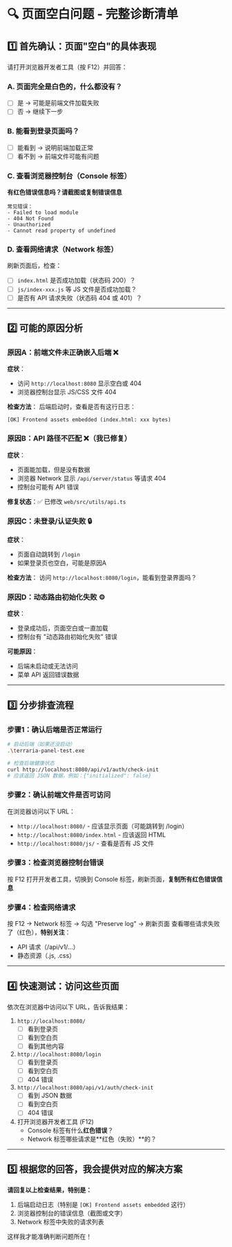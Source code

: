 # 🔍 页面空白问题 - 完整诊断清单

## 1️⃣ 首先确认：页面"空白"的具体表现

请打开浏览器开发者工具（按 F12）并回答：

### A. 页面完全是白色的，什么都没有？
- [ ] 是 → 可能是前端文件加载失败
- [ ] 否 → 继续下一步

### B. 能看到登录页面吗？
- [ ] 能看到 → 说明前端加载正常
- [ ] 看不到 → 前端文件可能有问题

### C. 查看浏览器控制台（Console 标签）
**有红色错误信息吗？请截图或复制错误信息**
```
常见错误：
- Failed to load module
- 404 Not Found
- Unauthorized
- Cannot read property of undefined
```

### D. 查看网络请求（Network 标签）
刷新页面后，检查：
- [ ] `index.html` 是否成功加载（状态码 200）？
- [ ] `js/index-xxx.js` 等 JS 文件是否成功加载？
- [ ] 是否有 API 请求失败（状态码 404 或 401）？

---

## 2️⃣ 可能的原因分析

### 原因A：前端文件未正确嵌入后端 ❌
**症状**：
- 访问 `http://localhost:8080` 显示空白或 404
- 浏览器控制台显示 JS/CSS 文件 404

**检查方法**：
后端启动时，查看是否有这行日志：
```
[OK] Frontend assets embedded (index.html: xxx bytes)
```

### 原因B：API 路径不匹配 ❌（我已修复）
**症状**：
- 页面能加载，但是没有数据
- 浏览器 Network 显示 `/api/server/status` 等请求 404
- 控制台可能有 API 错误

**修复状态**：✅ 已修改 `web/src/utils/api.ts`

### 原因C：未登录/认证失败 🔒
**症状**：
- 页面自动跳转到 `/login`
- 如果登录页也空白，可能是原因A

**检查方法**：
访问 `http://localhost:8080/login`，能看到登录界面吗？

### 原因D：动态路由初始化失败 ⚙️
**症状**：
- 登录成功后，页面空白或一直加载
- 控制台有 "动态路由初始化失败" 错误

**可能原因**：
- 后端未启动或无法访问
- 菜单 API 返回错误数据

---

## 3️⃣ 分步排查流程

### 步骤1：确认后端是否正常运行
```bash
# 启动后端（如果还没启动）
.\terraria-panel-test.exe

# 检查后端健康状态
curl http://localhost:8080/api/v1/auth/check-init
# 应该返回 JSON 数据，例如：{"initialized": false}
```

### 步骤2：确认前端文件是否可访问
在浏览器访问以下 URL：
- `http://localhost:8080/` - 应该显示页面（可能跳转到 /login）
- `http://localhost:8080/index.html` - 应该返回 HTML
- `http://localhost:8080/js/` - 查看是否有 JS 文件

### 步骤3：检查浏览器控制台错误
按 F12 打开开发者工具，切换到 Console 标签，刷新页面，**复制所有红色错误信息**

### 步骤4：检查网络请求
按 F12 → Network 标签 → 勾选 "Preserve log" → 刷新页面
查看哪些请求失败了（红色），**特别关注**：
- API 请求（/api/v1/...）
- 静态资源（.js, .css）

---

## 4️⃣ 快速测试：访问这些页面

依次在浏览器中访问以下 URL，告诉我结果：

1. `http://localhost:8080/` 
   - [ ] 看到登录页
   - [ ] 看到空白页
   - [ ] 看到其他内容

2. `http://localhost:8080/login`
   - [ ] 看到登录页
   - [ ] 看到空白页
   - [ ] 404 错误

3. `http://localhost:8080/api/v1/auth/check-init`
   - [ ] 看到 JSON 数据
   - [ ] 看到空白页
   - [ ] 404 错误

4. 打开浏览器开发者工具 (F12)
   - Console 标签有什么**红色错误**？
   - Network 标签哪些请求是**红色（失败）**的？

---

## 5️⃣ 根据您的回答，我会提供对应的解决方案

**请回复以上检查结果，特别是：**
1. 后端启动日志（特别是 `[OK] Frontend assets embedded` 这行）
2. 浏览器控制台的错误信息（截图或文字）
3. Network 标签中失败的请求列表

这样我才能准确判断问题所在！

